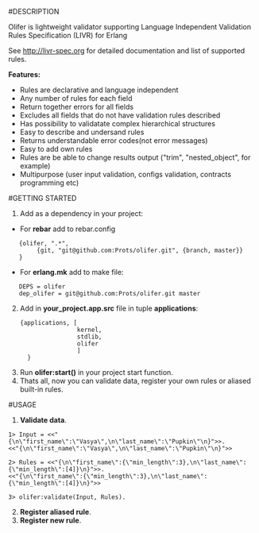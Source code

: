 #DESCRIPTION

Olifer is lightweight validator supporting Language Independent Validation Rules Specification (LIVR) for Erlang

See http://livr-spec.org for detailed documentation and list of supported rules.

**Features:**

* Rules are declarative and language independent
* Any number of rules for each field
* Return together errors for all fields
* Excludes all fields that do not have validation rules described
* Has possibility to validatate complex hierarchical structures
* Easy to describe and undersand rules
* Returns understandable error codes(not error messages)
* Easy to add own rules
* Rules are be able to change results output ("trim", "nested_object", for example)
* Multipurpose (user input validation, configs validation, contracts programming etc)
 
#GETTING STARTED
1. Add as a dependency in your project:
  * For **rebar** add to rebar.config
   ```
      {olifer, ".*",
           {git, "git@github.com:Prots/olifer.git", {branch, master}}
      }
   ```
  * For **erlang.mk** add to make file:
   ```
      DEPS = olifer
      dep_olifer = git@github.com:Prots/olifer.git master
   ```
2. Add in **your_project.app.src** file in tuple **applications**:
   ```  
   {applications, [
                   kernel,
                   stdlib,
                   olifer
                   ]
     }
   ```
3. Run **olifer:start()** in your project start function.
4. Thats all, now you can validate data, register your own rules or aliased built-in rules.
 
#USAGE
1. **Validate data**.
```
1> Input = <<"{\n\"first_name\":\"Vasya\",\n\"last_name\":\"Pupkin\"\n}">>.               
<<"{\n\"first_name\":\"Vasya\",\n\"last_name\":\"Pupkin\"\n}">>

2> Rules = <<"{\n\"first_name\":{\"min_length\":3},\n\"last_name\":{\"min_length\":[4]}\n}">>.
<<"{\n\"first_name\":{\"min_length\":3},\n\"last_name\":{\"min_length\":[4]}\n}">>

3> olifer:validate(Input, Rules).
```
2. **Register aliased rule**.
3. **Register new rule**.

